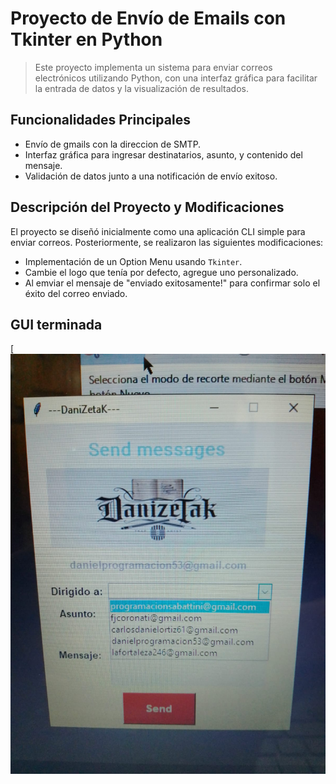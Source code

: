 # Proyecto de Envío de Emails con Tkinter en Python

>Este proyecto implementa un sistema para enviar correos electrónicos utilizando Python,
>con una interfaz gráfica para facilitar la entrada de datos y la visualización de resultados.

## Funcionalidades Principales
- Envío de gmails con la direccion de SMTP.
- Interfaz gráfica para ingresar destinatarios, asunto, y contenido del mensaje.
- Validación de datos junto a una notificación de envío exitoso.

## Descripción del Proyecto y Modificaciones
El proyecto se diseñó inicialmente como una aplicación CLI simple para enviar correos. Posteriormente, se realizaron las siguientes modificaciones:
- Implementación de un Option Menu usando  `Tkinter`.
- Cambie el logo que tenía por defecto, agregue uno personalizado.
- Al emviar el mensaje de "enviado exitosamente!" para confirmar solo el éxito del correo enviado.

## GUI terminada
[![](/ENVIAR_EMAIL/GUI-with-email.jpeg)

